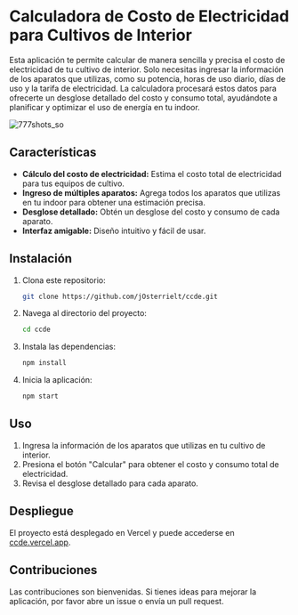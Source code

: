 # Calculadora de Costo de Electricidad para Cultivos de Interior

Esta aplicación te permite calcular de manera sencilla y precisa el costo de electricidad de tu cultivo de interior. Solo necesitas ingresar la información de los aparatos que utilizas, como su potencia, horas de uso diario, días de uso y la tarifa de electricidad. La calculadora procesará estos datos para ofrecerte un desglose detallado del costo y consumo total, ayudándote a planificar y optimizar el uso de energía en tu indoor.

![777shots_so](https://github.com/user-attachments/assets/32eb010a-4abb-4ca1-ac60-36c347a144bb)


## Características

- **Cálculo del costo de electricidad:** Estima el costo total de electricidad para tus equipos de cultivo.
- **Ingreso de múltiples aparatos:** Agrega todos los aparatos que utilizas en tu indoor para obtener una estimación precisa.
- **Desglose detallado:** Obtén un desglose del costo y consumo de cada aparato.
- **Interfaz amigable:** Diseño intuitivo y fácil de usar.



## Instalación

1. Clona este repositorio:

    ```bash
    git clone https://github.com/jOsterrielt/ccde.git
    ```

2. Navega al directorio del proyecto:

    ```bash
    cd ccde
    ```

3. Instala las dependencias:

    ```bash
    npm install
    ```

4. Inicia la aplicación:

    ```bash
    npm start
    ```

## Uso

1. Ingresa la información de los aparatos que utilizas en tu cultivo de interior.
2. Presiona el botón "Calcular" para obtener el costo y consumo total de electricidad.
3. Revisa el desglose detallado para cada aparato.

## Despliegue

El proyecto está desplegado en Vercel y puede accederse en [ccde.vercel.app](https://ccde.vercel.app).

## Contribuciones

Las contribuciones son bienvenidas. Si tienes ideas para mejorar la aplicación, por favor abre un issue o envía un pull request.


